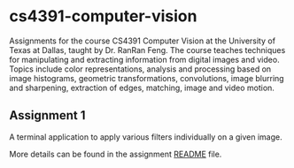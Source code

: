 # cs4391-computer-vision

Assignments for the course CS4391 Computer Vision at the University of Texas at Dallas, taught by Dr. RanRan Feng.
The course teaches techniques for manipulating and extracting information from digital images and video. Topics include color representations, analysis and processing based on image histograms, geometric transformations, convolutions, image blurring and sharpening, extraction of edges, matching, image and video motion.


## Assignment 1
A terminal application to apply various filters individually on a given image. 

More details can be found in the assignment [README](assignment1/README.md) file.